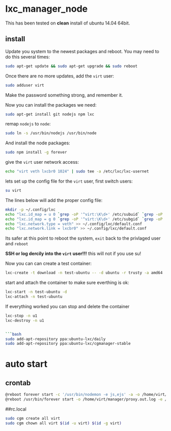# lxc_manager_node
This has been tested on **clean** install of ubuntu 14.04 64bit.

## install
Update you system to the newest packages and reboot. You may need to do this several times:
```bash
sudo apt-get update && sudo apt-get upgrade && sudo reboot
```

Once there are no more updates, add the `virt` user:
```bash
sudo adduser virt
```
Make the password something strong, and remember it.

Now you can install the packages we need:
```bash
sudo apt-get install git nodejs npm lxc
```

remap `nodejs` to `node`:
```bash
sudo ln -s /usr/bin/nodejs /usr/bin/node
```

And install the node packages:
```bash
sudo npm install -g forever
```
give the `virt` user network access:
```bash
echo "virt veth lxcbr0 1024" | sudo tee -a /etc/lxc/lxc-usernet
```

lets set up the config file for the `virt` user, first switch users:
```bash
su virt
```

The lines below will add the proper config file:
```bash
mkdir -p ~/.config/lxc
echo "lxc.id_map = u 0 `grep -oP '^virt:\K\d+' /etc/subuid` `grep -oP '^virt:\d+:\K\d+' /etc/subuid`" > ~/.config/lxc/default.conf
echo "lxc.id_map = g 0 `grep -oP '^virt:\K\d+' /etc/subgid` `grep -oP '^virt:\d+:\K\d+' /etc/subgid`" >> ~/.config/lxc/default.conf
echo "lxc.network.type = veth" >> ~/.config/lxc/default.conf
echo "lxc.network.link = lxcbr0" >> ~/.config/lxc/default.conf
```
Its safer at this point to reboot the system, `exit` back to the privlaged user and `reboot`

**SSH or log dercily into the `virt` user!!!** this will not if you use su!

Now you can can create a test container:
```bash
lxc-create -t download -n test-ubuntu -- -d ubuntu -r trusty -a amd64
```
start and attach the container to make sure everthing is ok:
```bash
lxc-start -n test-ubuntu -d
lxc-attach -n test-ubuntu
```
If everything worked you can stop and delete the container
```bash
lxc-stop -n u1
lxc-destroy -n u1


```bash
sudo add-apt-repository ppa:ubuntu-lxc/daily
sudo add-apt-repository ppa:ubuntu-lxc/cgmanager-stable 
```
# auto start
## crontab
```bash
@reboot forever start -c '/usr/bin/nodemon -e js,ejs' -a -o /home/virt/manager/proxy.out.log -e /home/virt/manager/proxy.err.log /home/virt/manager/bin/www
@reboot /usr/bin/forever start -o /home/virt/manager/proxy.out.log -e /home/virt/manager/proxy.err.log /home/virt/manager/app.js
```

##rc.local
```bash
sudo cgm create all virt
sudo cgm chown all virt $(id -u virt) $(id -g virt)
```
